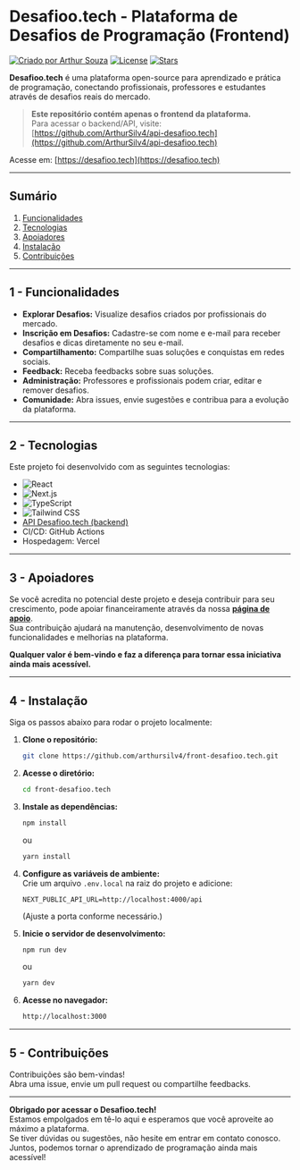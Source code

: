 # Desafioo.tech - Plataforma de Desafios de Programação (Frontend)

[![Criado por Arthur Souza](https://img.shields.io/badge/created%20by-@ArthurSilv4-4BBAAB.svg)](https://github.com/ArthurSilv4)
[![License](https://img.shields.io/github/license/ArthurSilv4/front-desafioo.tech)](https://opensource.org/licenses/MIT)
[![Stars](https://img.shields.io/github/stars/arthursilv4/front-desafioo.tech)](https://github.com/arthursilv4/front-desafioo.tech)

**Desafioo.tech** é uma plataforma open-source para aprendizado e prática de programação, conectando profissionais, professores e estudantes através de desafios reais do mercado.

> **Este repositório contém apenas o frontend da plataforma.**  
> Para acessar o backend/API, visite: [https://github.com/ArthurSilv4/api-desafioo.tech](https://github.com/ArthurSilv4/api-desafioo.tech)

Acesse em: [https://desafioo.tech](https://desafioo.tech)

---

## Sumário

1. [Funcionalidades](#1---funcionalidades)
2. [Tecnologias](#2---tecnologias)
3. [Apoiadores](#3---apoiadores)
4. [Instalação](#4---instalação)
5. [Contribuições](#5---contribuições)

---

## 1 - Funcionalidades

- **Explorar Desafios:** Visualize desafios criados por profissionais do mercado.
- **Inscrição em Desafios:** Cadastre-se com nome e e-mail para receber desafios e dicas diretamente no seu e-mail.
- **Compartilhamento:** Compartilhe suas soluções e conquistas em redes sociais.
- **Feedback:** Receba feedbacks sobre suas soluções.
- **Administração:** Professores e profissionais podem criar, editar e remover desafios.
- **Comunidade:** Abra issues, envie sugestões e contribua para a evolução da plataforma.

---

## 2 - Tecnologias

Este projeto foi desenvolvido com as seguintes tecnologias:

- ![React](https://img.shields.io/badge/React-61DAFB?style=for-the-badge&logo=react&logoColor=white)
- ![Next.js](https://img.shields.io/badge/Next.js-000000?style=for-the-badge&logo=nextdotjs&logoColor=white)
- ![TypeScript](https://img.shields.io/badge/TypeScript-3178C6?style=for-the-badge&logo=typescript&logoColor=white)
- ![Tailwind CSS](https://img.shields.io/badge/Tailwind_CSS-06B6D4?style=for-the-badge&logo=tailwindcss&logoColor=white)
- [API Desafioo.tech (backend)](https://github.com/ArthurSilv4/api-desafioo.tech)
- CI/CD: GitHub Actions
- Hospedagem: Vercel

---

## 3 - Apoiadores

Se você acredita no potencial deste projeto e deseja contribuir para seu crescimento, pode apoiar financeiramente através da nossa [**página de apoio**](https://apoia.se/desafiootech).  
Sua contribuição ajudará na manutenção, desenvolvimento de novas funcionalidades e melhorias na plataforma.

**Qualquer valor é bem-vindo e faz a diferença para tornar essa iniciativa ainda mais acessível.**

---

## 4 - Instalação

Siga os passos abaixo para rodar o projeto localmente:

1. **Clone o repositório:**

    ```bash
    git clone https://github.com/arthursilv4/front-desafioo.tech.git
    ```

2. **Acesse o diretório:**

    ```bash
    cd front-desafioo.tech
    ```

3. **Instale as dependências:**

    ```bash
    npm install
    ```

    ou

    ```bash
    yarn install
    ```

4. **Configure as variáveis de ambiente:**  
    Crie um arquivo `.env.local` na raiz do projeto e adicione:

    ```env
    NEXT_PUBLIC_API_URL=http://localhost:4000/api
    ```

    (Ajuste a porta conforme necessário.)

5. **Inicie o servidor de desenvolvimento:**

    ```bash
    npm run dev
    ```

    ou

    ```bash
    yarn dev
    ```

6. **Acesse no navegador:**

    ```bash
    http://localhost:3000
    ```

---

## 5 - Contribuições

Contribuições são bem-vindas!  
Abra uma issue, envie um pull request ou compartilhe feedbacks.

---

**Obrigado por acessar o Desafioo.tech!**  
Estamos empolgados em tê-lo aqui e esperamos que você aproveite ao máximo a plataforma.  
Se tiver dúvidas ou sugestões, não hesite em entrar em contato conosco.  
Juntos, podemos tornar o aprendizado de programação ainda mais acessível!
